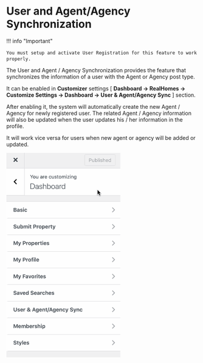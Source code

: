 # User and Agent/Agency Synchronization

!!! info "Important"

    You must setup and activate User Registration for this feature to work properly.

The User and Agent / Agency Synchronization provides the feature that synchronizes the information of a user with the Agent or Agency post type.

It can be enabled in **Customizer** settings [ **Dashboard → RealHomes → Customize Settings → Dashboard → User & Agent/Agency Sync** ] section.

After enabling it, the system will automatically create the new Agent / Agency for newly registered user. The related Agent / Agency information will also be updated when the user updates his / her information in the profile.

It will work vice versa for users when new agent or agency will be added or updated.

![User & Agent/Agency Sync](images/member-pages/user-agent-agency-sync.gif)